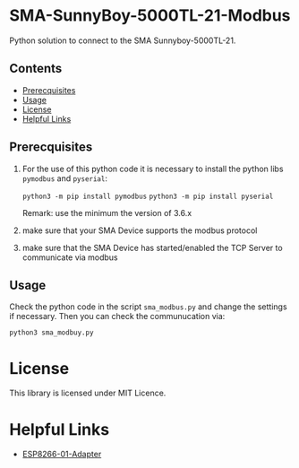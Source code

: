 # SMA-SunnyBoy-5000TL-21-Modbus
Python solution to connect to the SMA Sunnyboy-5000TL-21.

## Contents
* [Prerecquisites](#prerecquisites)
* [Usage](#usage)
* [License](#license)
* [Helpful Links](#helpful-links)

## Prerecquisites
1) For the use of this python code it is necessary to install the python libs `pymodbus` and `pyserial`:

    `python3 -m pip install pymodbus`
    `python3 -m pip install pyserial`
    
    Remark: use the minimum the version of 3.6.x

2) make sure that your SMA Device supports the modbus protocol
3) make sure that the SMA Device has started/enabled the TCP Server to communicate via modbus

## Usage
Check the python code in the script `sma_modbus.py` and change the settings if necessary.
Then you can check the communucation via:

`python3 sma_modbuy.py`

# License
This library is licensed under MIT Licence.

# Helpful Links
* [ESP8266-01-Adapter](https://esp8266-01-adapter.de)
